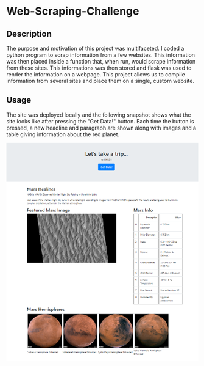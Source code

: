 # Web-Scraping-Challenge

## Description

The purpose and motivation of this project was multifaceted. I coded a python program to scrap information from a few websites. This information was then placed inside a function that, when run, would scrape information from these sites. This informations was then stored and flask was used to render the information on a webpage. This project allows us to compile information from several sites and place them on a single, custom website. 

## Usage

The site was deployed locally and the following snapshot shows what the site looks like after pressing the "Get Data!" button. Each time the button is pressed, a new headline and paragraph are shown along with images and a table giving information about the red planet. 

![Mars Scrape Snapshot](mars.png)
